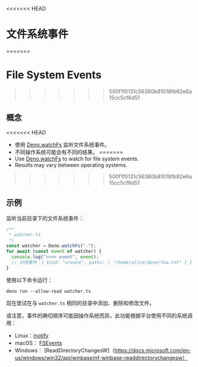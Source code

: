 <<<<<<< HEAD
# 文件系统事件
=======
# File System Events
>>>>>>> 500f1f0131c56360b81018fb92e6a15cc5cf6d51

## 概念

<<<<<<< HEAD
- 使用 [Deno.watchFs](/api?s=Deno.watchFs) 监听文件系统事件。
- 不同操作系统可能会有不同的结果。
=======
- Use [Deno.watchFs](/api?s=Deno.watchFs) to watch for file system events.
- Results may vary between operating systems.
>>>>>>> 500f1f0131c56360b81018fb92e6a15cc5cf6d51

## 示例

监听当前目录下的文件系统事件：

```ts
/**
 * watcher.ts
 */
const watcher = Deno.watchFs(".");
for await (const event of watcher) {
  console.log(">>>> event", event);
  // 示例事件：{ kind: "create", paths: [ "/home/alice/deno/foo.txt" ] }
}
```

使用以下命令运行：

```shell
deno run --allow-read watcher.ts
```

现在尝试在与 `watcher.ts` 相同的目录中添加、删除和修改文件。

请注意，事件的确切顺序可能因操作系统而异。此功能根据平台使用不同的系统调用：

- Linux：[inotify](https://man7.org/linux/man-pages/man7/inotify.7.html)
- macOS：
  [FSEvents](https://developer.apple.com/library/archive/documentation/Darwin/Conceptual/FSEvents_ProgGuide/Introduction/Introduction.html)
- Windows：
  [ReadDirectoryChangesW]（https://docs.microsoft.com/en-us/windows/win32/api/winbase/nf-winbase-readdirectorychangesw）
